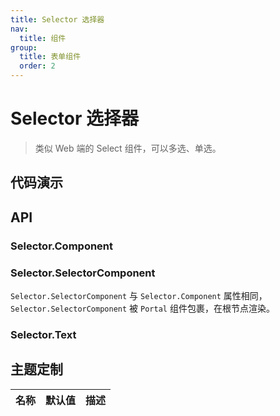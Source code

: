 ```yaml
---
title: Selector 选择器
nav:
  title: 组件
group:
  title: 表单组件
  order: 2
---
```


# Selector 选择器

> 类似 Web 端的 Select 组件，可以多选、单选。

## 代码演示

<code src="./__fixtures__/base.tsx"></code>

<code src="./__fixtures__/search.tsx"></code>

<code src="./__fixtures__/label.tsx"></code>

<code src="./__fixtures__/component.tsx"></code>

## API

### Selector.Component

### Selector.SelectorComponent

`Selector.SelectorComponent` 与 `Selector.Component` 属性相同，`Selector.SelectorComponent` 被 `Portal` 组件包裹，在根节点渲染。

### Selector.Text

## 主题定制

| 名称 | 默认值 | 描述 |
| :--- | ------ | ---- |
